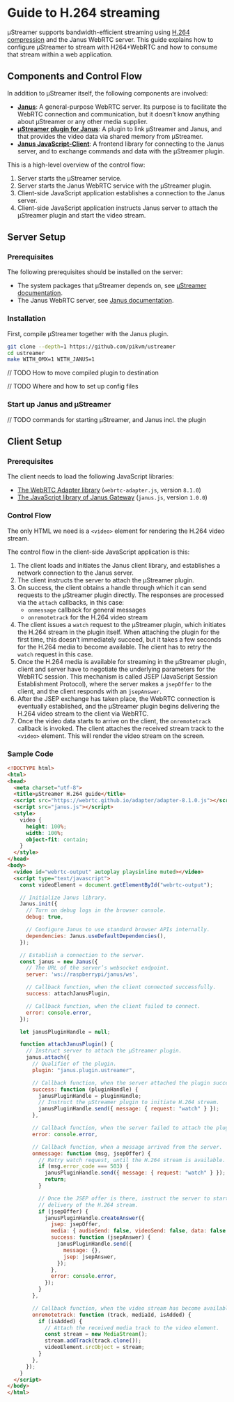 # Guide to H.264 streaming

µStreamer supports bandwidth-efficient streaming using [H.264 compression](https://en.wikipedia.org/wiki/Advanced_Video_Coding) and the Janus WebRTC server. This guide explains how to configure µStreamer to stream with H264+WebRTC and how to consume that stream within a web application.

## Components and Control Flow

In addition to µStreamer itself, the following components are involved:

- [**Janus**](https://janus.conf.meetecho.com/): A general-purpose WebRTC server. Its purpose is to facilitate the WebRTC connection and communication, but it doesn’t know anything about µStreamer or any other media supplier.
- [**µStreamer plugin for Janus**](https://github.com/pikvm/ustreamer/tree/master/janus): A plugin to link µStreamer and Janus, and that provides the video data via shared memory from µStreamer.
- [**Janus JavaScript-Client**](https://janus.conf.meetecho.com/docs/JS.html): A frontend library for connecting to the Janus server, and to exchange commands and data with the µStreamer plugin.

This is a high-level overview of the control flow:

1. Server starts the µStreamer service.
1. Server starts the Janus WebRTC service with the µStreamer plugin.
1. Client-side JavaScript application establishes a connection to the Janus server.
1. Client-side JavaScript application instructs Janus server to attach the µStreamer plugin and start the video stream.

## Server Setup

### Prerequisites

The following prerequisites should be installed on the server:

- The system packages that µStreamer depends on, see [µStreamer documentation](https://github.com/pikvm/ustreamer).
- The Janus WebRTC server, see [Janus documentation](https://github.com/meetecho/janus-gateway).

### Installation

First, compile µStreamer together with the Janus plugin.

```sh
git clone --depth=1 https://github.com/pikvm/ustreamer
cd ustreamer
make WITH_OMX=1 WITH_JANUS=1
```

// TODO How to move compiled plugin to destination

// TODO Where and how to set up config files

### Start up Janus and µStreamer

// TODO commands for starting µStreamer, and Janus incl. the plugin

## Client Setup

### Prerequisites

The client needs to load the following JavaScript libraries:

- [The WebRTC Adapter library](https://webrtc.github.io/adapter/adapter-8.1.0.js) (`webrtc-adapter.js`, version `8.1.0`)
- [The JavaScript library of Janus Gateway](https://raw.githubusercontent.com/meetecho/janus-gateway/v1.0.0/html/janus.js) (`janus.js`, version `1.0.0`)

### Control Flow

The only HTML we need is a `<video>` element for rendering the H.264 video stream.

The control flow in the client-side JavaScript application is this:

1. The client loads and initiates the Janus client library, and establishes a network connection to the Janus server.
1. The client instructs the server to attach the µStreamer plugin.
1. On success, the client obtains a handle through which it can send requests to the µStreamer plugin directly. The responses are processed via the `attach` callbacks, in this case:
   - `onmessage` callback for general messages
   - `onremotetrack` for the H.264 video stream
1. The client issues a `watch` request to the µStreamer plugin, which initiates the H.264 stream in the plugin itself. When attaching the plugin for the first time, this doesn’t immediately succeed, but it takes a few seconds for the H.264 media to become available. The client has to retry the `watch` request in this case.
1. Once the H.264 media is available for streaming in the µStreamer plugin, client and server have to negotiate the underlying parameters for the WebRTC session. This mechanism is called JSEP (JavaScript Session Establishment Protocol), where the server makes a `jsepOffer` to the client, and the client responds with an `jsepAnswer`.
1. After the JSEP exchange has taken place, the WebRTC connection is eventually established, and the µStreamer plugin begins delivering the H.264 video stream to the client via WebRTC.
1. Once the video data starts to arrive on the client, the `onremotetrack` callback is invoked. The client attaches the received stream track to the `<video>` element. This will render the video stream on the screen.

### Sample Code

```html
<!DOCTYPE html>
<html>
<head>
  <meta charset="utf-8">
  <title>µStreamer H.264 guide</title>
  <script src="https://webrtc.github.io/adapter/adapter-8.1.0.js"></script>
  <script src="janus.js"></script>
  <style>
    video {
      height: 100%;
      width: 100%;
      object-fit: contain;
    }
  </style>
</head>
<body>
  <video id="webrtc-output" autoplay playsinline muted></video>
  <script type="text/javascript">
    const videoElement = document.getElementById("webrtc-output");

    // Initialize Janus library.
    Janus.init({
      // Turn on debug logs in the browser console.
      debug: true,

      // Configure Janus to use standard browser APIs internally.
      dependencies: Janus.useDefaultDependencies(),
    });

    // Establish a connection to the server.
    const janus = new Janus({
      // The URL of the server’s websocket endpoint.
      server: 'ws://raspberrypi/janus/ws',

      // Callback function, when the client connected successfully.
      success: attachJanusPlugin,

      // Callback function, when the client failed to connect.
      error: console.error,
    });

    let janusPluginHandle = null;

    function attachJanusPlugin() {
      // Instruct server to attach the µStreamer plugin.
      janus.attach({
        // Qualifier of the plugin.
        plugin: "janus.plugin.ustreamer",

        // Callback function, when the server attached the plugin successfully.
        success: function (pluginHandle) {
          janusPluginHandle = pluginHandle;
          // Instruct the µStreamer plugin to initiate H.264 stream.
          janusPluginHandle.send({ message: { request: "watch" } });
        },

        // Callback function, when the server failed to attach the plugin.
        error: console.error,

        // Callback function, when a message arrived from the server.
        onmessage: function (msg, jsepOffer) {
          // Retry watch request, until the H.264 stream is available.
          if (msg.error_code === 503) {
            janusPluginHandle.send({ message: { request: "watch" } });
            return;
          }

          // Once the JSEP offer is there, instruct the server to start the
          // delivery of the H.264 stream.
          if (jsepOffer) {
            janusPluginHandle.createAnswer({
              jsep: jsepOffer,
              media: { audioSend: false, videoSend: false, data: false },
              success: function (jsepAnswer) {
                janusPluginHandle.send({
                  message: {},
                  jsep: jsepAnswer,
                });
              },
              error: console.error,
            });
          }
        },

        // Callback function, when the video stream has become available.
        onremotetrack: function (track, mediaId, isAdded) {
          if (isAdded) {
            // Attach the received media track to the video element.
            const stream = new MediaStream();
            stream.addTrack(track.clone());
            videoElement.srcObject = stream;
          }
        },
      });
    }
  </script>
</body>
</html>
```
